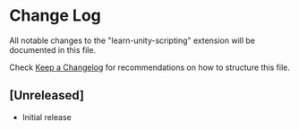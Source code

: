 # Change Log

All notable changes to the "learn-unity-scripting" extension will be documented in this file.

Check [Keep a Changelog](http://keepachangelog.com/) for recommendations on how to structure this file.

## [Unreleased]

- Initial release